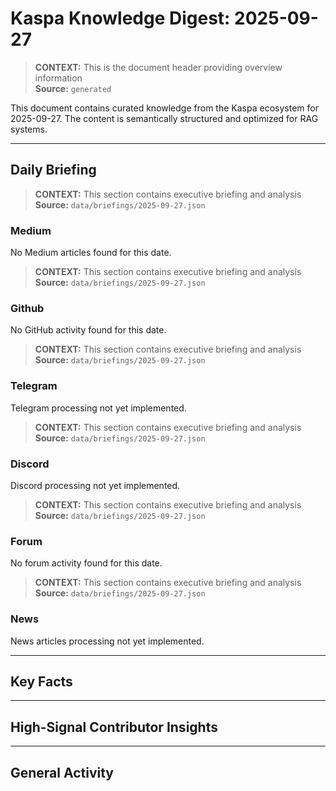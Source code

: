 # Kaspa Knowledge Digest: 2025-09-27

> **CONTEXT:** This is the document header providing overview information  
> **Source:** `generated`

This document contains curated knowledge from the Kaspa ecosystem
for 2025-09-27. The content is semantically structured and optimized
for RAG systems.

---

## Daily Briefing

> **CONTEXT:** This section contains executive briefing and analysis  
> **Source:** `data/briefings/2025-09-27.json`

### Medium

No Medium articles found for this date.

> **CONTEXT:** This section contains executive briefing and analysis  
> **Source:** `data/briefings/2025-09-27.json`

### Github

No GitHub activity found for this date.

> **CONTEXT:** This section contains executive briefing and analysis  
> **Source:** `data/briefings/2025-09-27.json`

### Telegram

Telegram processing not yet implemented.

> **CONTEXT:** This section contains executive briefing and analysis  
> **Source:** `data/briefings/2025-09-27.json`

### Discord

Discord processing not yet implemented.

> **CONTEXT:** This section contains executive briefing and analysis  
> **Source:** `data/briefings/2025-09-27.json`

### Forum

No forum activity found for this date.

> **CONTEXT:** This section contains executive briefing and analysis  
> **Source:** `data/briefings/2025-09-27.json`

### News

News articles processing not yet implemented.

---

## Key Facts



---

## High-Signal Contributor Insights



---

## General Activity

